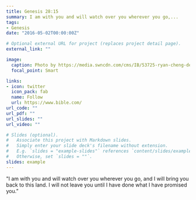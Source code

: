 ```yaml
---
title: Genesis 28:15
summary: I am with you and will watch over you wherever you go,...
tags:
- Genesis
date: "2016-05-02T00:00:00Z"

# Optional external URL for project (replaces project detail page).
external_link: ""

image:
  caption: Photo by https://media.swncdn.com/cms/IB/53725-ryan-cheng-desert-walk-unsplash-1200.1200w.tn.jpg
  focal_point: Smart

links:
- icon: twitter
  icon_pack: fab
  name: Follow
  url: https://www.bible.com/
url_code: ""
url_pdf: ""
url_slides: ""
url_video: ""

# Slides (optional).
#   Associate this project with Markdown slides.
#   Simply enter your slide deck's filename without extension.
#   E.g. `slides = "example-slides"` references `content/slides/example-slides.md`.
#   Otherwise, set `slides = ""`.
slides: example
---
```


"I am with you and will watch over you wherever you go, and I will bring you back to this land. I will not leave you until I have done what I have promised you.” 